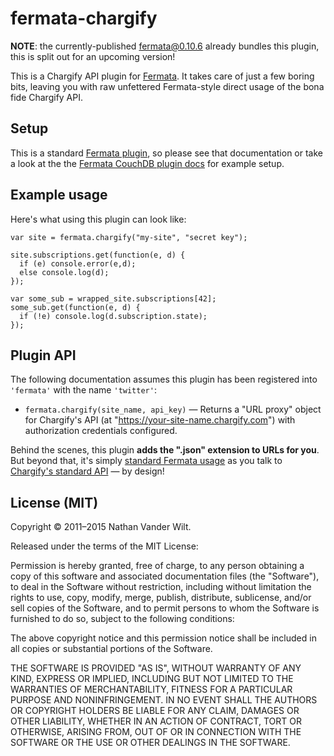# fermata-chargify

**NOTE**: the currently-published fermata@0.10.6 already bundles this plugin, this is split out for an upcoming version!

This is a Chargify API plugin for [Fermata](https://github.com/natevw/fermata). It takes care of just a few boring bits, leaving you with raw unfettered Fermata-style direct usage of the bona fide Chargify API.


## Setup

This is a standard [Fermata plugin](https://github.com/natevw/fermata#plugins), so please see that documentation or take a look at the the [Fermata CouchDB plugin docs](https://github.com/natevw/fermata-couchdb#setup) for example setup.


## Example usage

Here's what using this plugin can look like:

    var site = fermata.chargify("my-site", "secret key");
    
    site.subscriptions.get(function(e, d) {
      if (e) console.error(e,d);
      else console.log(d);
    });
    
    var some_sub = wrapped_site.subscriptions[42];
    some_sub.get(function(e, d) {
      if (!e) console.log(d.subscription.state);
    });
    
    
## Plugin API

The following documentation assumes this plugin has been registered into `'fermata'` with the name `'twitter'`:

- `fermata.chargify(site_name, api_key)` — Returns a "URL proxy" object for Chargify's API (at "https://your-site-name.chargify.com") with authorization credentials configured.

Behind the scenes, this plugin **adds the ".json" extension to URLs for you**. But beyond that, it's simply [standard Fermata usage](https://github.com/natevw/fermata#complete-documentation) as you talk to [Chargify's standard API](http://docs.chargify.com/api-resources) — by design!


## License (MIT)

Copyright © 2011–2015 Nathan Vander Wilt.

Released under the terms of the MIT License:

Permission is hereby granted, free of charge, to any person obtaining a copy
of this software and associated documentation files (the "Software"), to deal
in the Software without restriction, including without limitation the rights
to use, copy, modify, merge, publish, distribute, sublicense, and/or sell
copies of the Software, and to permit persons to whom the Software is
furnished to do so, subject to the following conditions:

The above copyright notice and this permission notice shall be included in
all copies or substantial portions of the Software.

THE SOFTWARE IS PROVIDED "AS IS", WITHOUT WARRANTY OF ANY KIND, EXPRESS OR
IMPLIED, INCLUDING BUT NOT LIMITED TO THE WARRANTIES OF MERCHANTABILITY,
FITNESS FOR A PARTICULAR PURPOSE AND NONINFRINGEMENT. IN NO EVENT SHALL THE
AUTHORS OR COPYRIGHT HOLDERS BE LIABLE FOR ANY CLAIM, DAMAGES OR OTHER
LIABILITY, WHETHER IN AN ACTION OF CONTRACT, TORT OR OTHERWISE, ARISING FROM,
OUT OF OR IN CONNECTION WITH THE SOFTWARE OR THE USE OR OTHER DEALINGS IN
THE SOFTWARE.
